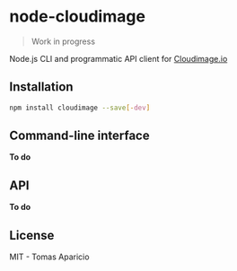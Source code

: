 # node-cloudimage

> Work in progress

Node.js CLI and programmatic API client for [Cloudimage.io](https://cloudimage.io)

## Installation

```bash
npm install cloudimage --save[-dev]
```

## Command-line interface

**To do**

## API

**To do**

## License

MIT - Tomas Aparicio

